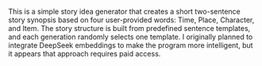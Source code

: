 ﻿This is a simple story idea generator that creates a short two-sentence story synopsis based on four user-provided words: Time, Place, Character, and Item. The story structure is built from predefined sentence templates, and each generation randomly selects one template. I originally planned to integrate DeepSeek embeddings to make the program more intelligent, but it appears that approach requires paid access.
